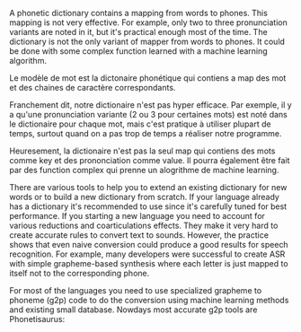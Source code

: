 A phonetic dictionary contains a mapping from words to phones. This mapping is not very effective. For example, only two to three pronunciation variants are noted in it, but it's practical enough most of the time. The dictionary is not the only variant of mapper from words to phones. It could be done with some complex function learned with a machine learning algorithm. 

Le modèle de mot est la dictonaire phonétique qui contiens a map des mot et des chaines de caractère correspondants.

Franchement dit, notre dictionaire n'est pas hyper efficace. Par exemple, il y a qu'une pronunciation variante (2 ou 3 pour certaines mots) est noté dans le dictionaire pour chaque mot, mais c'est pratique à utiliser plupart de temps, surtout quand on a pas trop de temps a réaliser notre programme.

Heuresement, la dictionaire n'est pas la seul map qui contiens des mots comme key et des prononciation comme value. Il pourra également être fait par des function complex qui prenne un alogrithme de machine learning.


There are various tools to help you to extend an existing dictionary for new words or to build a new dictionary from scratch. If your language already has a dictionary it's recommended to use since it's carefully tuned for best performance. If you starting a new language you need to account for various reductions and coarticulations effects. They make it very hard to create accurate rules to convert text to sounds. However, the practice shows that even naive conversion could produce a good results for speech recognition. For example, many developers were successful to create ASR with simple grapheme-based synthesis where each letter is just mapped to itself not to the corresponding phone.

For most of the languages you need to use specialized grapheme to phoneme (g2p) code to do the conversion using machine learning methods and existing small database. Nowdays most accurate g2p tools are Phonetisaurus: 
